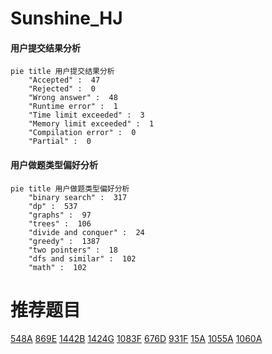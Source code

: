 # Sunshine_HJ

<!-- tabs:start -->



#### **用户提交结果分析**

```mermaid
pie title 用户提交结果分析
    "Accepted" :  47
    "Rejected" :  0
    "Wrong answer" :  48
    "Runtime error" :  1
    "Time limit exceeded" :  3
    "Memory limit exceeded" :  1
    "Compilation error" :  0
    "Partial" :  0
```

#### **用户做题类型偏好分析**

```mermaid
pie title 用户做题类型偏好分析
    "binary search" :  317
    "dp" :  537
    "graphs" :  97
    "trees" :  106
    "divide and conquer" :  24
    "greedy" :  1387
    "two pointers" :  18
    "dfs and similar" :  102
    "math" :  102
```



<!-- tabs:end -->
# 推荐题目
[548A](https://codeforces.com/contest/548/problem/A)
[869E](https://codeforces.com/contest/869/problem/E)
[1442B](https://codeforces.com/contest/1442/problem/B)
[1424G](https://codeforces.com/contest/1424/problem/G)
[1083F](https://codeforces.com/contest/1083/problem/F)
[676D](https://codeforces.com/contest/676/problem/D)
[931F](https://codeforces.com/contest/931/problem/F)
[15A](https://codeforces.com/contest/15/problem/A)
[1055A](https://codeforces.com/contest/1055/problem/A)
[1060A](https://codeforces.com/contest/1060/problem/A)
